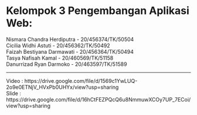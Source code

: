 # Kelompok 3 Pengembangan Aplikasi Web:
Nismara Chandra Herdiputra - 20/456374/TK/50504 <br>
Cicilia Widhi Astuti - 20/456362/TK/50492 <br>
Faizah Bestiyana Darmawati - 20/456364/TK/50494 <br>
Tasya Nafisah Kamal - 20/460569/TK/51158 <br>
Danurrizad Ryan Darmoko - 20/463597/TK/51589 <br>
<hr>
Video : https://drive.google.com/file/d/1569c1YwLUQ-2o9e0ETNjV_HVxPb0UHYx/view?usp=sharing <br>
Slide : https://drive.google.com/file/d/16hCtFEZPQcQ6u8NmmuwXCOy7UP_7ECoi/view?usp=sharing <br>
